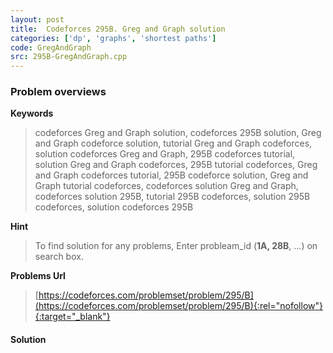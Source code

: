 ```yaml
---
layout: post
title:  Codeforces 295B. Greg and Graph solution
categories: ['dp', 'graphs', 'shortest paths']
code: GregAndGraph
src: 295B-GregAndGraph.cpp
---
```

### **Problem overviews**

**Keywords**
> codeforces Greg and Graph solution, codeforces 295B solution, Greg and Graph codeforce solution, tutorial Greg and Graph codeforces, solution codeforces Greg and Graph, 295B codeforces tutorial, solution Greg and Graph codeforces, 295B tutorial codeforces, Greg and Graph codeforces tutorial, 295B codeforce solution, Greg and Graph tutorial codeforces, codeforces solution Greg and Graph, codeforces solution 295B, tutorial 295B codeforces, solution 295B codeforces, solution codeforces 295B

**Hint**
> To find solution for any problems, Enter probleam_id (**1A, 28B**, ...) on search box. 

**Problems Url**
> [https://codeforces.com/problemset/problem/295/B](https://codeforces.com/problemset/problem/295/B){:rel="nofollow"}{:target="_blank"}

#### **Solution**



